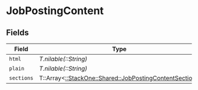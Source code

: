 # JobPostingContent


## Fields

| Field                                                                                                     | Type                                                                                                      | Required                                                                                                  | Description                                                                                               |
| --------------------------------------------------------------------------------------------------------- | --------------------------------------------------------------------------------------------------------- | --------------------------------------------------------------------------------------------------------- | --------------------------------------------------------------------------------------------------------- |
| `html`                                                                                                    | *T.nilable(::String)*                                                                                     | :heavy_minus_sign:                                                                                        | N/A                                                                                                       |
| `plain`                                                                                                   | *T.nilable(::String)*                                                                                     | :heavy_minus_sign:                                                                                        | N/A                                                                                                       |
| `sections`                                                                                                | T::Array<[::StackOne::Shared::JobPostingContentSection](../../models/shared/jobpostingcontentsection.md)> | :heavy_minus_sign:                                                                                        | N/A                                                                                                       |